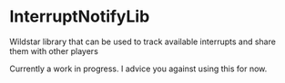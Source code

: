 InterruptNotifyLib
==================

Wildstar library that can be used to track available interrupts and share them with other players

Currently a work in progress. I advice you against using this for now.
